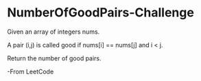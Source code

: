 # NumberOfGoodPairs-Challenge

Given an array of integers nums.

A pair (i,j) is called good if nums[i] == nums[j] and i < j.

Return the number of good pairs.

-From LeetCode
